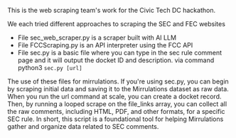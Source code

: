 This is the web scraping team's work for the Civic Tech DC hackathon.

We each tried different approaches to scraping the SEC and FEC websites
- File sec_web_scraper.py is a scraper built with AI LLM
- File FCCScraping.py is an API interpreter using the FCC API 
- File sec.py is a basic file where you can type in the sec rule comment page and it will output the docket ID and description. via command python3 `sec.py [url]`


The use of these files for mirrulations.
If you're using sec.py, you can begin by scraping initial data and saving it to the Mirrulations dataset as raw data. When you run the url command at scale, you can create a docket record. Then, by running a looped scrape on the file_links array, you can collect all the raw comments, including HTML, PDF, and other formats, for a specific SEC rule. In short, this script is a foundational tool for helping Mirrulations gather and organize data related to SEC comments.

